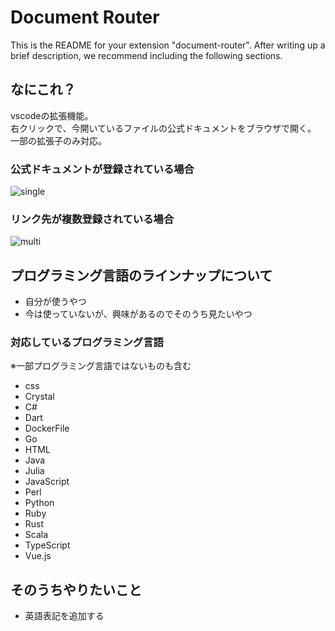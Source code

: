 # Document Router

This is the README for your extension "document-router". After writing up a brief description, we recommend including the following sections.

## なにこれ？

vscodeの拡張機能。  
右クリックで、今開いているファイルの公式ドキュメントをブラウザで開く。  
一部の拡張子のみ対応。  

### 公式ドキュメントが登録されている場合

![single](https://user-images.githubusercontent.com/60541680/95679962-19195500-0c11-11eb-9f9e-81c0f238a1f5.gif)

### リンク先が複数登録されている場合

![multi](https://user-images.githubusercontent.com/60541680/95679854-77920380-0c10-11eb-84d4-f5b42dc53bc2.gif)


## プログラミング言語のラインナップについて

* 自分が使うやつ
* 今は使っていないが、興味があるのでそのうち見たいやつ

### 対応しているプログラミング言語

※一部プログラミング言語ではないものも含む

* css
* Crystal
* C#
* Dart
* DockerFile
* Go
* HTML
* Java
* Julia
* JavaScript
* Perl
* Python
* Ruby
* Rust
* Scala
* TypeScript
* Vue.js



## そのうちやりたいこと

* 英語表記を追加する
